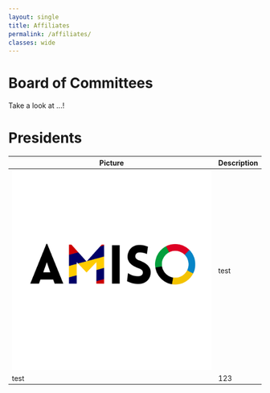```yaml
---
layout: single
title: Affiliates
permalink: /affiliates/
classes: wide
---
```


# Board of Committees
Take a look at ...!

# Presidents

| Picture                                 | Description |
| --------------------------------------- | ----------- |
| ![amiso](/assets/images/amiso-logo.png) | test        |
| test                                    | 123         |